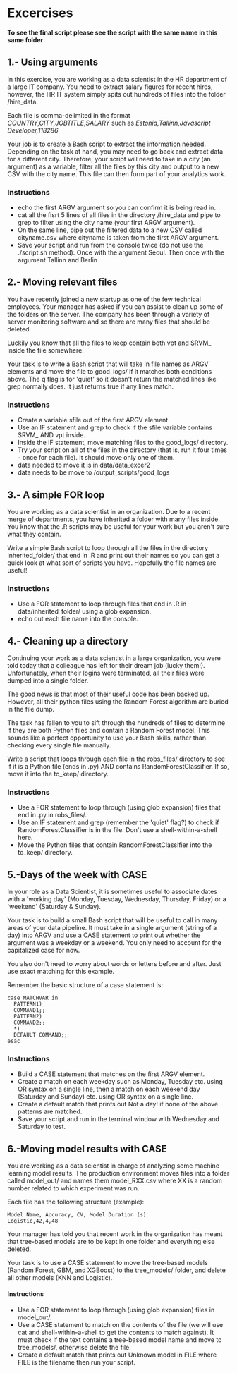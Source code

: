 # Excercises

**To see the final script please see the script with the same name in this same folder**

## 1.- Using arguments

In this exercise, you are working as a data scientist in the HR department of a large IT company. You need to extract salary figures for recent hires, however, the HR IT system simply spits out hundreds of files into the folder /hire_data.

Each file is comma-delimited in the format *COUNTRY,CITY,JOBTITLE,SALARY* such as *Estonia,Tallinn,Javascript Developer,118286*

Your job is to create a Bash script to extract the information needed. Depending on the task at hand, you may need to go back and extract data for a different city. Therefore, your script will need to take in a city (an argument) as a variable, filter all the files by this city and output to a new CSV with the city name. This file can then form part of your analytics work.

### Instructions

- echo the first ARGV argument so you can confirm it is being read in.
- cat all the fisrt 5 lines of all files in the directory /hire_data and pipe to grep to filter using the city name (your first ARGV argument).
- On the same line, pipe out the filtered data to a new CSV called cityname.csv where cityname is taken from the first ARGV argument.
- Save your script and run from the console twice (do not use the ./script.sh method). Once with the argument Seoul. Then once with the argument Tallinn and Berlin 

## 2.- Moving relevant files
You have recently joined a new startup as one of the few technical employees. Your manager has asked if you can assist to clean up some of the folders on the server. The company has been through a variety of server monitoring software and so there are many files that should be deleted.

Luckily you know that all the files to keep contain both vpt and SRVM_ inside the file somewhere.

Your task is to write a Bash script that will take in file names as ARGV elements and move the file to good_logs/ if it matches both conditions above. The q flag is for 'quiet' so it doesn't return the matched lines like grep normally does. It just returns true if any lines match.

### Instructions

- Create a variable sfile out of the first ARGV element.
- Use an IF statement and grep to check if the sfile variable contains SRVM_ AND vpt inside.
- Inside the IF statement, move matching files to the good_logs/ directory.
- Try your script on all of the files in the directory (that is, run it four times - once for each file). It should move only one of them.
- data needed to move it is in data/data_excer2
- data needs to be move to /output_scripts/good_logs

## 3.- A simple FOR loop
You are working as a data scientist in an organization. Due to a recent merge of departments, you have inherited a folder with many files inside. You know that the .R scripts may be useful for your work but you aren't sure what they contain.

Write a simple Bash script to loop through all the files in the directory inherited_folder/ that end in .R and print out their names so you can get a quick look at what sort of scripts you have. Hopefully the file names are useful!

### Instructions

- Use a FOR statement to loop through files that end in .R in data/inherited_folder/ using a glob expansion.
- echo out each file name into the console.


## 4.- Cleaning up a directory
Continuing your work as a data scientist in a large organization, you were told today that a colleague has left for their dream job (lucky them!). Unfortunately, when their logins were terminated, all their files were dumped into a single folder.

The good news is that most of their useful code has been backed up. However, all their python files using the Random Forest algorithm are buried in the file dump.

The task has fallen to you to sift through the hundreds of files to determine if they are both Python files and contain a Random Forest model. This sounds like a perfect opportunity to use your Bash skills, rather than checking every single file manually.

Write a script that loops through each file in the robs_files/ directory to see if it is a Python file (ends in .py) AND contains RandomForestClassifier. If so, move it into the to_keep/ directory.

### Instructions

- Use a FOR statement to loop through (using glob expansion) files that end in .py in robs_files/.
- Use an IF statement and grep (remember the 'quiet' flag?) to check if RandomForestClassifier is in the file. Don't use a shell-within-a-shell here.
- Move the Python files that contain RandomForestClassifier into the to_keep/ directory.

## 5.-Days of the week with CASE
In your role as a Data Scientist, it is sometimes useful to associate dates with a 'working day' (Monday, Tuesday, Wednesday, Thursday, Friday) or a 'weekend' (Saturday & Sunday).

Your task is to build a small Bash script that will be useful to call in many areas of your data pipeline. It must take in a single argument (string of a day) into ARGV and use a CASE statement to print out whether the argument was a weekday or a weekend. You only need to account for the capitalized case for now.

You also don't need to worry about words or letters before and after. Just use exact matching for this example.

Remember the basic structure of a case statement is:
```shell
case MATCHVAR in
  PATTERN1)
  COMMAND1;;
  PATTERN2)
  COMMAND2;;
  *)
  DEFAULT COMMAND;;
esac
```
### Instructions

- Build a CASE statement that matches on the first ARGV element.
- Create a match on each weekday such as Monday, Tuesday etc. using OR syntax on a single line, then a match on each weekend day (Saturday and Sunday) etc. using OR syntax on a single line.
- Create a default match that prints out Not a day! if none of the above patterns are matched.
- Save your script and run in the terminal window with Wednesday and Saturday to test.

## 6.-Moving model results with CASE
You are working as a data scientist in charge of analyzing some machine learning model results. The production environment moves files into a folder called model_out/ and names them model_RXX.csv where XX is a random number related to which experiment was run.

Each file has the following structure (example):

```
Model Name, Accuracy, CV, Model Duration (s)
Logistic,42,4,48
```

Your manager has told you that recent work in the organization has meant that tree-based models are to be kept in one folder and everything else deleted.

Your task is to use a CASE statement to move the tree-based models (Random Forest, GBM, and XGBoost) to the tree_models/ folder, and delete all other models (KNN and Logistic).

#### Instructions

- Use a FOR statement to loop through (using glob expansion) files in model_out/.
- Use a CASE statement to match on the contents of the file (we will use cat and shell-within-a-shell to get the contents to match against). It must check if the text contains a tree-based model name and move to tree_models/, otherwise delete the file.
- Create a default match that prints out Unknown model in FILE where FILE is the filename then run your script.